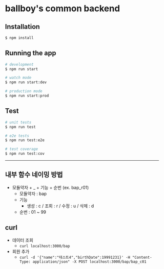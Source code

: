 # ballboy's common backend
## Installation

```bash
$ npm install
```

## Running the app

```bash
# development
$ npm run start

# watch mode
$ npm run start:dev

# production mode
$ npm run start:prod
```

## Test

```bash
# unit tests
$ npm run test

# e2e tests
$ npm run test:e2e

# test coverage
$ npm run test:cov
```

---

## 내부 함수 네이밍 방법
- 모듈약자 + _ + 기능 + 순번 (ex. bap_r01)
    - 모듈약자 : bap
    - 기능
        - 생성 : c / 조회 : r / 수정 : u / 삭제 : d
    - 순번 : 01 ~ 99

## curl 
- 데이터 조회
    - `curl localhost:3000/bap`
- 회원 추가
    - `curl -d '{"name":"테스트4","birthDate":19991231}' -H "Content-Type: application/json" -X POST localhost:3000/bap/bap_c01`
